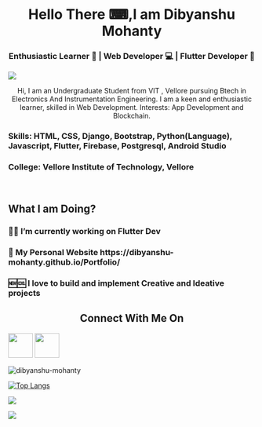 <h1 align="center">Hello There ⌨,I am Dibyanshu Mohanty </h1>

<h3 align="center"> Enthusiastic Learner 📖 | Web Developer 💻 | Flutter Developer 📱 </h3>

![](https://technosoftacademy.io/wp-content/uploads/2018/08/web-developement-banner.png)

<p align="center"> Hi, I am an Undergraduate Student from VIT , Vellore pursuing Btech in Electronics And Instrumentation Engineering. I am a keen and enthusiastic learner, skilled in Web Development. Interests: App Development and Blockchain. </p>

<h3> Skills: HTML, CSS, Django, Bootstrap, Python(Language), Javascript, Flutter, Firebase, Postgresql, Android Studio</h3>

<h3> College: Vellore Institute of Technology, Vellore </h3> <br />

<h2 align="left"> What I am Doing? </h2>

<h3>👨‍💻 I’m currently working on Flutter Dev</h3>

<h3>💠 My Personal Website https://dibyanshu-mohanty.github.io/Portfolio/</h3>

<h3>🆕🆒 I love to build and implement Creative and Ideative projects</h3>


<h2 align="center">Connect With Me On</h2>

<a href="https://www.linkedin.com/in/dibyanshu-mohanty-37a2b71b8" target="_blank"><img src="https://img.icons8.com/fluent/48/000000/linkedin.png" height=50 width=50></a>
<a href="https://ddevm.medium.com" target="_blank"><img src="https://cdn.freebiesupply.com/images/large/2x/medium-logo-white-on-black.png" height=50 width=50></a>

<script type="text/javascript" src="https://cdnjs.buymeacoffee.com/1.0.0/button.prod.min.js" data-name="bmc-button" data-slug="ddevm" data-color="#BD5FFF" data-emoji="🍕"  data-font="Bree" data-text="Buy me a pizza" data-outline-color="#000000" data-font-color="#ffffff" data-coffee-color="#FFDD00" ></script>

<p align="left"> <img src="https://github-readme-streak-stats.herokuapp.com/?user=dibyanshu-mohanty&" alt="dibyanshu-mohanty" > </p>

[![Top Langs](https://github-readme-stats.vercel.app/api/top-langs/?username=dibyanshu-mohanty)](https://github.com/anuraghazra/github-readme-stats)

![](https://github-readme-stats.vercel.app/api?username=dibyanshu-mohanty&show_icons=true&theme=tokyonight)

![](https://komarev.com/ghpvc/?username=dibyanshu-mohanty&color=green&label=PROFILE+VIEWS&color=blueviolet)
